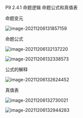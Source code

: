 P9 2.4.1 命题逻辑  命题公式和真值表



命题变元

![image-20211206131857159](C:\Users\白木-泽\AppData\Roaming\Typora\typora-user-images\image-20211206131857159.png)





命题公式

![image-20211206132137220](C:\Users\白木-泽\AppData\Roaming\Typora\typora-user-images\image-20211206132137220.png)

![image-20211206132338573](C:\Users\白木-泽\AppData\Roaming\Typora\typora-user-images\image-20211206132338573.png)

 



公式的解释

![image-20211206132624452](C:\Users\白木-泽\AppData\Roaming\Typora\typora-user-images\image-20211206132624452.png)



真值表

![image-20211206132730021](C:\Users\白木-泽\AppData\Roaming\Typora\typora-user-images\image-20211206132730021.png)

![image-20211206132944283](C:\Users\白木-泽\AppData\Roaming\Typora\typora-user-images\image-20211206132944283.png)









